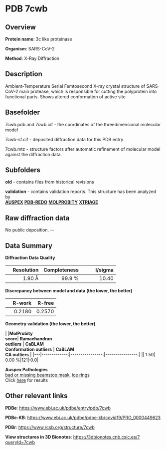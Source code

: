 # PDB 7cwb

## Overview

**Protein name**: 3c like proteinase

**Organism**: SARS-CoV-2

**Method**: X-Ray Diffraction

## Description

Ambient-Temperature Serial Femtosecond X-ray crystal structure of SARS-CoV-2 main protease, which is responsible for cutting the polyprotein into functional parts. Shows altered conformation of active site

## Basefolder

7cwb.pdb and 7cwb.cif - the coordinates of the threedimensional molecular model

7cwb-sf.cif - deposited diffraction data for this PDB entry

7cwb.mtz - structure factors after automatic refinement of molecular model against the diffraction data.

## Subfolders



**old** - contains files from historical revisions

**validation** - contains validation reports. This structure has been analyzed by <br>[**AUSPEX**](https://github.com/thorn-lab/coronavirus_structural_task_force/tree/master/pdb/3c_like_proteinase/SARS-CoV-2/7cwb/validation/auspex) [**PDB-REDO**](https://github.com/thorn-lab/coronavirus_structural_task_force/tree/master/pdb/3c_like_proteinase/SARS-CoV-2/7cwb/validation/pdb-redo) [**MOLPROBITY**](https://github.com/thorn-lab/coronavirus_structural_task_force/tree/master/pdb/3c_like_proteinase/SARS-CoV-2/7cwb/validation/molprobity) [**XTRIAGE**](https://github.com/thorn-lab/coronavirus_structural_task_force/blob/master/pdb/3c_like_proteinase/SARS-CoV-2/7cwb/validation/Xtriage_output.log)   



## Raw diffraction data

No public deposition. --<br> 

## Data Summary
**Diffraction Data Quality**

|   | Resolution | Completeness| I/sigma |
|---|-------------:|----------------:|--------------:|
|   |1.90 Å|99.9  %|<img width=50/>10.40|

**Discrepancy between model and data (the lower, the better)**

|   | **R-work**| **R-free**   
|---|-------------:|----------------:|           
||  0.2180|  0.2570|

**Geometry validation (the lower, the better)**

|   |**MolProbity<br>score**| **Ramachandran<br>outliers** | **CaBLAM<br>Conformation outliers** | **CaBLAM<br>CA outliers** |
|---|-------------:|----------------:|----------------:|
||  1.50|  0.00 %|121|:0.0|

**Auspex Pathologies**<br> [bad or missing beamstop mask](https://www.auspex.de/pathol/#2), [ice rings](https://www.auspex.de/pathol/#1)<br>Click [here](https://github.com/thorn-lab/coronavirus_structural_task_force/blob/master/pdb/3c_like_proteinase/SARS-CoV-2/7cwb/validation/auspex/7cwb_auspex_comments.txt)  for results

 



## Other relevant links 
**PDBe**:  https://www.ebi.ac.uk/pdbe/entry/pdb/7cwb

**PDBe-KB**: https://www.ebi.ac.uk/pdbe/pdbe-kb/covid19/PRO_0000449623 
 
**PDBr**: https://www.rcsb.org/structure/7cwb 

**View structures in 3D Bionotes**: https://3dbionotes.cnb.csic.es/?queryId=7cwb

